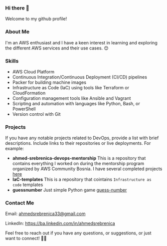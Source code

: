 ### Hi there 👋

Welcome to my github profile!

### About Me

I'm an AWS enthusiast and I have a keen interest in learning and exploring the different AWS services and their use cases. 😊

### Skills

- AWS Cloud Platform
- Continuous Integration/Continuous Deployment (CI/CD) pipelines
- Packer for building machine images
- Infrastructure as Code (IaC) using tools like Terraform or CloudFormation
- Configuration management tools like Ansible and Vagrant
- Scripting and automation with languages like Python, Bash, or PowerShell
- Version control with Git

### Projects

If you have any notable projects related to DevOps, provide a list with brief descriptions. Include links to their repositories or live deployments. For example:

- **ahmed-srebrenica-devops-mentorship** This is a repository that contains everything I worked on during the mentorship program organized by AWS Community Bosnia. I have several completed projects [here](https://github.com/Srebreni3/ahmed-srebrenica-devops-mentorship/tree/main)
- **IaC-templates** This is a repository that cointains `Infrastructure as code` templates
- **guessnumber** Just simple Python game [guess-number](https://github.com/Srebreni3/guessnumber)

### Contact Me

Email: ahmedsrebrenica33@gmail.com

LinkedIn: https://ba.linkedin.com/in/ahmedsrebrenica

Feel free to reach out if you have any questions, or suggestions, or just want to connect! 📩✨


